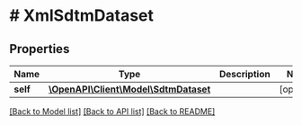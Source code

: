 # # XmlSdtmDataset

## Properties

Name | Type | Description | Notes
------------ | ------------- | ------------- | -------------
**self** | [**\OpenAPI\Client\Model\SdtmDataset**](SdtmDataset.md) |  | [optional]

[[Back to Model list]](../../README.md#models) [[Back to API list]](../../README.md#endpoints) [[Back to README]](../../README.md)
